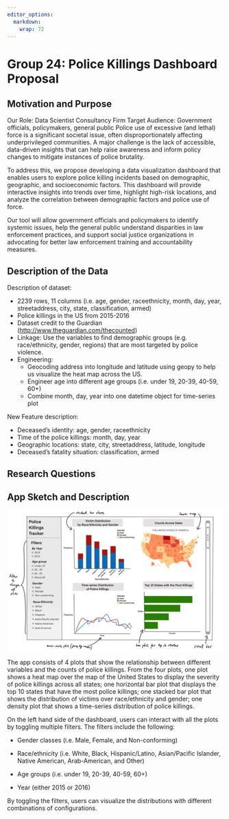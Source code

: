 ```yaml
---
editor_options: 
  markdown: 
    wrap: 72
---
```


# Group 24: Police Killings Dashboard Proposal

## Motivation and Purpose

Our Role: Data Scientist Consultancy Firm Target Audience: Government
officials, policymakers, general public Police use of excessive (and
lethal) force is a significant societal issue, often disproportionately
affecting underprivileged communities. A major challenge is the lack of
accessible, data-driven insights that can help raise awareness and
inform policy changes to mitigate instances of police brutality.

To address this, we propose developing a data visualization dashboard
that enables users to explore police killing incidents based on
demographic, geographic, and socioeconomic factors. This dashboard will
provide interactive insights into trends over time, highlight high-risk
locations, and analyze the correlation between demographic factors and
police use of force.

Our tool will allow government officials and policymakers to identify
systemic issues, help the general public understand disparities in law
enforcement practices, and support social justice organizations in
advocating for better law enforcement training and accountability
measures.

## Description of the Data

Description of dataset:  

- 2239 rows, 11 columns (i.e. age, gender, raceethnicity, month, day, year, streetaddress, city, state, classification, armed)
- Police killings in the US from 2015-2016
- Dataset credit to the Guardian (http://www.theguardian.com/thecounted)
- Linkage: Use the variables to find demographic groups (e.g. race/ethnicity, gender, regions) that are most targeted by police violence.
- Engineering:
  - Geocoding address into longitude and latitude using geopy to help us visualize the heat map across the US.
  - Engineer age into different age groups (i.e. under 19, 20-39, 40-59, 60+)
  - Combine month, day, year into one datetime object for time-series plot

New Feature description:  

- Deceased’s identity: age, gender, raceethnicity
- Time of the police killings: month, day, year
- Geographic locations: state, city, streetaddress, latitude, longitude
- Deceased’s fatality situation: classification, armed

## Research Questions

## App Sketch and Description

![App Sketch](../img/sketch2.jpg)

The app consists of 4 plots that show the relationship between different
variables and the counts of police killings. From the four plots, one
plot shows a heat map over the map of the United States to display the
severity of police killings across all states; one horizontal bar plot
that displays the top 10 states that have the most police killings; one
stacked bar plot that shows the distribution of victims over
race/ethnicity and gender; one density plot that shows a time-series
distribution of police killings.

On the left hand side of the dashboard, users can interact with all the
plots by toggling multiple filters. The filters include the following:

-   Gender classes (i.e. Male, Female, and Non-conforming)

-   Race/ethnicity (i.e. White, Black, Hispanic/Latino, Asian/Pacific
    Islander, Native American, Arab-American, and Other)

-   Age groups (i.e. under 19, 20-39, 40-59, 60+)

-   Year (either 2015 or 2016)

By toggling the filters, users can visualize the distributions with
different combinations of configurations.
